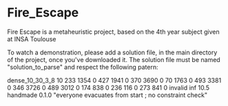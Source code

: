 # Fire_Escape

Fire Escape is a metaheuristic project, based on the 4th year subject given at INSA Toulouse

To watch a demonstration, please add a solution file, in the main directory of the project, once you've downloaded it.
The solution file must be named "solution_to_parse" and respect the following patern:

dense_10_30_3_8
10
233 1354 0
427 1941 0
370 3690 0
70 1763 0
493 3381 0
346 3726 0
489 3012 0
174 838 0
236 116 0
273 841 0
invalid
inf
10.5
handmade 0.1.0
"everyone evacuates from start ; no constraint check"
